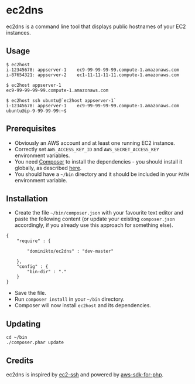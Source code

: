 # ec2dns

ec2dns is a command line tool that displays public hostnames of your EC2 instances.

## Usage

```
$ ec2host
i-12345678: appserver-1    ec9-99-99-99-99.compute-1.amazonaws.com
i-87654321: appserver-2    ec1-11-11-11-11.compute-1.amazonaws.com

$ ec2host appserver-1
ec9-99-99-99-99.compute-1.amazonaws.com

$ ec2host ssh ubuntu@`ec2host appserver-1`
i-12345678: appserver-1    ec9-99-99-99-99.compute-1.amazonaws.com
ubuntu@ip-9-99-99-99:~$ 
```

## Prerequisites

* Obviously an AWS account and at least one running EC2 instance.
* Correctly set `AWS_ACCESS_KEY_ID` and `AWS_SECRET_ACCESS_KEY` environment variables.
* You need [Composer](http://getcomposer.org) to install the dependencies - you should install it globally, as described [here](http://getcomposer.org/doc/00-intro.md#globally).
* You should have a `~/bin` directory and it should be included in your `PATH` environment variable.

## Installation

* Create the file `~/bin/composer.json` with your favourite text editor and paste the following content (or update your existing `composer.json` accordingly, if you already use this approach for something else).

```
{
    "require" : {

        "dominikto/ec2dns" : "dev-master"

    },
    "config" : {
        "bin-dir" : "."
    }
}
```

* Save the file.
* Run `composer install` in your `~/bin` directory.
* Composer will now install `ec2host` and its dependencies.

## Updating

```
cd ~/bin
./composer.phar update
```

## Credits
ec2dns is inspired by [ec2-ssh](http://github.com/Instagram/ec2-ssh) and powered by [aws-sdk-for-php](http://github.com/amazonwebservices/aws-sdk-for-php).
